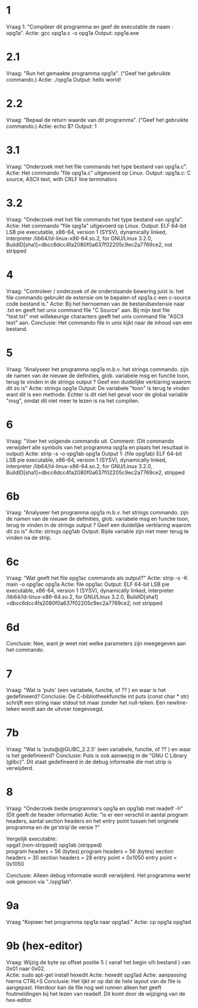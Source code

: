 
# 1
Vraag 1:    "Compileer dit programma en geef de executable de naam : opg1a".
Actie:      gcc opg1a.c -o opg1a
Output:     opg1a.exe

# 2.1
Vraag:      "Run het gemaakte programma opg1a".     ("Geef het gebruikte commando.)
Actie:      ./opg1a
Output:     hello world!

# 2.2
Vraag:      "Bepaal de return waarde van dit programma".    ("Geef het gebruikte commando.)
Actie:      echo $?
Output:     1

# 3.1
Vraag:      "Onderzoek met het file commando het type bestand van opg1a.c".
Actie:      Het commando "file opg1a.c" uitgevoerd op Linux.
Output:     opg1a.c: C source, ASCII text, with CRLF line terminators

# 3.2
Vraag:      "Onderzoek met het file commando het type bestand van opg1a".
Actie:      Het commando "file opg1a" uitgevoerd op Linux.
Output:     ELF 64-bit LSB pie executable, x86-64, version 1 (SYSV), dynamically linked, interpreter /lib64/ld-linux-x86-64.so.2, for GNU/Linux 3.2.0, BuildID[sha1]=dbcc6dcc4fa2080f0a637f02205c9ec2a7769ce2, not stripped

# 4
Vraag:      "Controleer / onderzoek of de onderstaande bewering juist is:
            het file commando gebruikt de extensie om te bepalen of opg1a.c een c-source code bestand is."
Actie:      Bij het hernoemen van de bestandsextensie naar .txt en geeft het unix command file "C Source" aan.
            Bij mijn test file "test.txt" met willekeurige characters geeft het unix command file "ASCII text" aan.
Conclusie:  Het commando file in unix kijkt naar de inhoud van een bestand.

# 5
Vraag:      "Analyseer het programma opg1a m.b.v. het strings commando.
            zijn de namen van de nieuwe de definities, glob. variabele msg en functie toon, terug
            te vinden in de strings output ? Geef een duidelijke verklaring waarom dit zo is"
Actie:      strings opg1a
Output:     De variabele "toon" is terug te vinden want dit is een methode. 
            Echter is dit niet het geval voor de global variable "msg", omdat dit niet meer te lezen is na het compilen.

# 6
Vraag:      "Voer het volgende commando uit.
Comment:    (Dit commando verwijdert alle symbols van het programma opg1a en plaats het resultaat in output)
Actie:      strip -s -o opg1ab opg1a
Output 1: (file opg1ab) ELF 64-bit LSB pie executable, x86-64, version 1 (SYSV), dynamically linked, interpreter /lib64/ld-linux-x86-64.so.2, for GNU/Linux 3.2.0, BuildID[sha1]=dbcc6dcc4fa2080f0a637f02205c9ec2a7769ce2, stripped


# 6b
Vraag:      "Analyseer het programma opg1a m.b.v. het strings commando.
            zijn de namen van de nieuwe de definities, glob. variabele msg en functie toon, terug
            te vinden in de strings output ? Geef een duidelijke verklaring waarom dit zo is"
Actie:      strings opg1ab
Output:     Bijde variable zijn niet meer terug te vinden na de strip.

# 6c
Vraag:      "Wat geeft het file opg1ac commando als output?"
Actie:      strip -s -K main -o opg1ac opg1a
Actie:      file opg1ac
Output:     ELF 64-bit LSB pie executable, x86-64, version 1 (SYSV), dynamically linked, interpreter /lib64/ld-linux-x86-64.so.2, for GNU/Linux 3.2.0, BuildID[sha1]        =dbcc6dcc4fa2080f0a637f02205c9ec2a7769ce2, not stripped

# 6d
Conclusie:  Nee, want je weet niet welke parameters zijn meegegeven aan het commando.

# 7 
Vraag:      "Wat is 'puts' (een variabele, functie, of ?? ) en waar is het gedefinieerd?
Conclusie:  De C-bibliotheekfunctie int puts (const char * str) schrijft een string naar stdout tot maar zonder het null-teken. Een newline-teken wordt aan de uitvoer toegevoegd.

# 7b
Vraag:      "Wat is 'puts@@GLIBC_2.2.5' (een variabele, functie, of ?? ) en waar is het gedefinieerd?
Conclusie:  Puts is ook aanwezig in de "GNU C Library (glibc)". Dit staat gedefineerd in de debug informatie die met strip is verwijderd.

# 8
Vraag:      "Onderzoek beide programma's opg1a en opg1ab met readelf -h"  (Dit geeft de header informatie)
Actie:      "is er een verschil in aantal program headers, aantal section headers en het entry point
            tussen het originele programma en de ge'strip'de versie ?"

Vergelijk executable:             
opga1   (non-stripped)          opg1ab (stripped)   
program headers =   56 (bytes)  program headers =  56 (bytes)
section headers =   30          section headers =  28
entry point =       0x1050      entry point =   0x1050

Conclusie: Alleen debug informatie wordt verwijderd. Het programma werkt ook gewoon via "./opg1ab".

# 9a
Vraag "Kopieer het programma opg1a naar opg1ad."
Actie: cp opg1a opg1ad

# 9b (hex-editor)
Vraag: Wijzig de byte op offset positie 5 ( vanaf het begin v/h bestand ) van 0x01 naar 0x02.  
Actie: sudo apt-get install hexedit
Actie: hexedit opg1ad
Actie: aanpassing hierna CTRL+S
Conclusie: Het lijkt er op dat de hele layout van de file is aangepast.
Hierdoor kan de file nog wel runnen alleen het geeft foutmeldingen bij het lezen van readelf.
Dit komt door de wijziging van de hex-editor.










